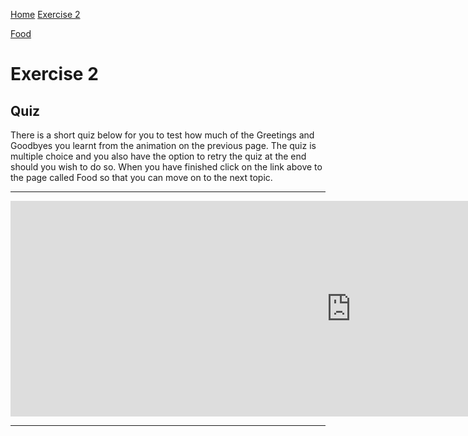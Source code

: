 
<a href="index.html">Home</a> 
<a href="GreetingsExercise.html">Exercise 2 </a> 

<a href="Food.html">Food</a> 


<body>
<h1>Exercise 2</h1>
<h2>Quiz </h2>

<p> There is a short quiz below for you to test how much of the Greetings and Goodbyes you learnt from the animation on the previous page. The quiz is multiple choice and you also have the option to retry the quiz at the end should you wish to do so. When you have finished click on the link above to the page called Food so that you can move on to the next topic. </p>

<hr>

<iframe src="https://h5p.org/h5p/embed/168624" width="1090" height="345" frameborder="0" allowfullscreen="allowfullscreen"></iframe><script src="https://h5p.org/sites/all/modules/h5p/library/js/h5p-resizer.js" charset="UTF-8"></script>


<hr>




